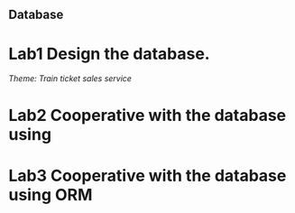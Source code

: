## Database
# Lab1 Design the database.
*Theme: Train ticket sales service*
# Lab2 Cooperative with the database using
# Lab3 Cooperative with the database using ORM
